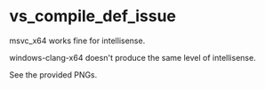 # vs_compile_def_issue

msvc_x64 works fine for intellisense.

windows-clang-x64 doesn't produce the same level of intellisense.

See the provided PNGs.
